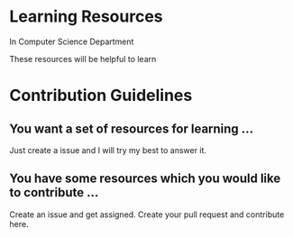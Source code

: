 # Learning Resources 
In Computer Science Department 

These resources will be helpful to learn 

# Contribution Guidelines 

## You want a set of resources for learning ...
Just create a issue and I will try my best to answer it. 

## You have some resources which you would like to contribute ...
Create an issue and get assigned. Create your pull request and contribute here.
